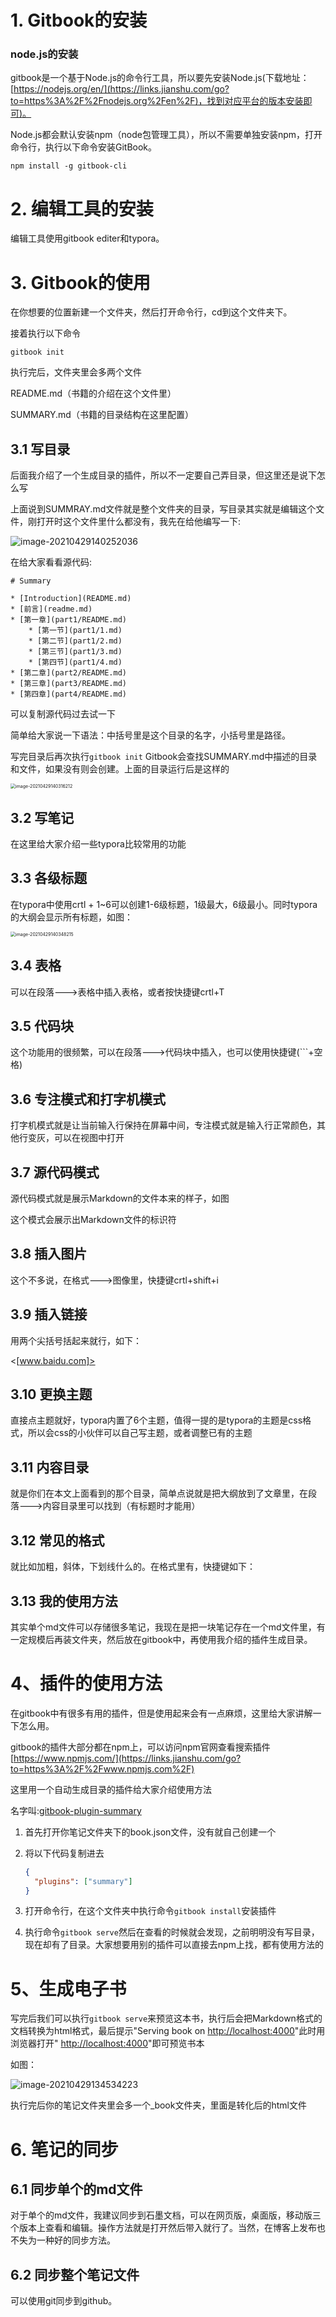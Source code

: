 # 1. Gitbook的安装

### node.js的安装

gitbook是一个基于Node.js的命令行工具，所以要先安装Node.js(下载地址：[https://nodejs.org/en/](https://links.jianshu.com/go?to=https%3A%2F%2Fnodejs.org%2Fen%2F)，找到对应平台的版本安装即可)。

Node.js都会默认安装npm（node包管理工具），所以不需要单独安装npm，打开命令行，执行以下命令安装GitBook。

```
npm install -g gitbook-cli
```

# 2. 编辑工具的安装

编辑工具使用gitbook editer和typora。

# 3. Gitbook的使用

在你想要的位置新建一个文件夹，然后打开命令行，cd到这个文件夹下。

接着执行以下命令

```shell
gitbook init
```

执行完后，文件夹里会多两个文件

README.md（书籍的介绍在这个文件里）

SUMMARY.md（书籍的目录结构在这里配置）

## 3.1 写目录

后面我介绍了一个生成目录的插件，所以不一定要自己弄目录，但这里还是说下怎么写

上面说到SUMMRAY.md文件就是整个文件夹的目录，写目录其实就是编辑这个文件，刚打开时这个文件里什么都没有，我先在给他编写一下:

![image-20210429140252036](http://demo-gf.oss-cn-beijing.aliyuncs.com/image/image-20210429140252036.png)

在给大家看看源代码:

```
# Summary

* [Introduction](README.md)
* [前言](readme.md)
* [第一章](part1/README.md)
    * [第一节](part1/1.md)
    * [第二节](part1/2.md)
    * [第三节](part1/3.md)
    * [第四节](part1/4.md)
* [第二章](part2/README.md)
* [第三章](part3/README.md)
* [第四章](part4/README.md)
```

可以复制源代码过去试一下

简单给大家说一下语法：中括号里是这个目录的名字，小括号里是路径。

写完目录后再次执行`gitbook init` Gitbook会查找SUMMARY.md中描述的目录和文件，如果没有则会创建。上面的目录运行后是这样的

<img src="http://demo-gf.oss-cn-beijing.aliyuncs.com/image/image-20210429140316212.png" alt="image-20210429140316212" style="zoom:50%;" />

## 3.2 写笔记

在这里给大家介绍一些typora比较常用的功能

## 3.3 各级标题

在typora中使用crtl + 1~6可以创建1-6级标题，1级最大，6级最小。同时typora的大纲会显示所有标题，如图：

<img src="http://demo-gf.oss-cn-beijing.aliyuncs.com/image/image-20210429140348215.png" alt="image-20210429140348215" style="zoom:50%;" />

## 3.4 表格

可以在段落--->表格中插入表格，或者按快捷键crtl+T

## 3.5 代码块

这个功能用的很频繁，可以在段落--->代码块中插入，也可以使用快捷键(```+空格)

## 3.6 专注模式和打字机模式

打字机模式就是让当前输入行保持在屏幕中间，专注模式就是输入行正常颜色，其他行变灰，可以在视图中打开

## 3.7 源代码模式

源代码模式就是展示Markdown的文件本来的样子，如图



这个模式会展示出Markdown文件的标识符

## 3.8 插入图片

这个不多说，在格式--->图像里，快捷键crtl+shift+i

## 3.9 插入链接

用两个尖括号括起来就行，如下：

<[www.baidu.com]>

## 3.10 更换主题

直接点主题就好，typora内置了6个主题，值得一提的是typora的主题是css格式，所以会css的小伙伴可以自己写主题，或者调整已有的主题

## 3.11 内容目录

就是你们在本文上面看到的那个目录，简单点说就是把大纲放到了文章里，在段落--->内容目录里可以找到（有标题时才能用）

## 3.12 常见的格式

就比如加粗，斜体，下划线什么的。在格式里有，快捷键如下：



## 3.13 我的使用方法

其实单个md文件可以存储很多笔记，我现在是把一块笔记存在一个md文件里，有一定规模后再装文件夹，然后放在gitbook中，再使用我介绍的插件生成目录。

# 4、插件的使用方法

在gitbook中有很多有用的插件，但是使用起来会有一点麻烦，这里给大家讲解一下怎么用。

gitbook的插件大部分都在npm上，可以访问npm官网查看搜索插件[https://www.npmjs.com/](https://links.jianshu.com/go?to=https%3A%2F%2Fwww.npmjs.com%2F)

这里用一个自动生成目录的插件给大家介绍使用方法

名字叫:[gitbook-plugin-summary](https://links.jianshu.com/go?to=https%3A%2F%2Fplugins.gitbook.com%2Fplugin%2Fgensum)

1. 首先打开你笔记文件夹下的book.json文件，没有就自己创建一个

2. 将以下代码复制进去

   

   ```json
   {
     "plugins": ["summary"]
   }
   ```

3. 打开命令行，在这个文件夹中执行命令`gitbook install`安装插件

4. 执行命令`gitbook serve`然后在查看的时候就会发现，之前明明没有写目录，现在却有了目录。大家想要用别的插件可以直接去npm上找，都有使用方法的

# 5、生成电子书

写完后我们可以执行`gitbook serve`来预览这本书，执行后会把Markdown格式的文档转换为html格式，最后提示"Serving book on [http://localhost:4000](https://links.jianshu.com/go?to=http%3A%2F%2Flocalhost%3A4000)"此时用浏览器打开" [http://localhost:4000](https://links.jianshu.com/go?to=http%3A%2F%2Flocalhost%3A4000)"即可预览书本

如图：

![image-20210429134534223](http://demo-gf.oss-cn-beijing.aliyuncs.com/image/image-20210429134534223.png)

执行完后你的笔记文件夹里会多一个_book文件夹，里面是转化后的html文件

# 6. 笔记的同步

## 6.1 同步单个的md文件

对于单个的md文件，我建议同步到石墨文档，可以在网页版，桌面版，移动版三个版本上查看和编辑。操作方法就是打开然后带入就行了。当然，在博客上发布也不失为一种好的同步方法。

## 6.2 同步整个笔记文件

可以使用git同步到github。

